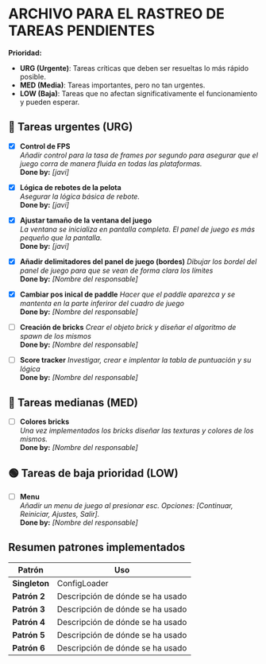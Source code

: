 # ARCHIVO PARA EL RASTREO DE TAREAS PENDIENTES
**Prioridad:**
- **URG (Urgente)**: Tareas críticas que deben ser resueltas lo más rápido posible.
- **MED (Media)**: Tareas importantes, pero no tan urgentes.
- **LOW (Baja)**: Tareas que no afectan significativamente el funcionamiento y pueden esperar.

## 🛑 Tareas urgentes (URG)

- [x] **Control de FPS**  
  *Añadir control para la tasa de frames por segundo para asegurar que el juego corra de manera fluida en todas las plataformas.*  
  **Done by:** _[javi]_

- [x] **Lógica de rebotes de la pelota**  
  *Asegurar la lógica básica de rebote.*  
  **Done by:** _[javi]_

- [x] **Ajustar tamaño de la ventana del juego**  
  *La ventana se inicializa en pantalla completa. El panel de juego es más pequeño que la pantalla.*  
  **Done by:** _[javi]_

- [x] **Añadir delimitadores del panel de juego (bordes)**
  *Dibujar los bordel del panel de juego para que se vean de forma clara los límites*  
  **Done by:** _[Nombre del responsable]_

- [x] **Cambiar pos inical de paddle**
  *Hacer que el paddle aparezca y se mantenta en la parte inferiror del cuadro de juego*  
  **Done by:** _[Nombre del responsable]_

- [ ] **Creación de bricks**
  *Crear el objeto brick y diseñar el algoritmo de spawn de los mismos*  
  **Done by:** _[Nombre del responsable]_

- [ ] **Score tracker**
  *Investigar, crear e implentar la tabla de puntuación y su lógica*  
  **Done by:** _[Nombre del responsable]_

## 🔶 Tareas medianas (MED)
- [ ] **Colores bricks**  
  *Una vez implementados los bricks diseñar las texturas y colores de los mismos.*  
  **Done by:** _[Nombre del responsable]_

## 🟢 Tareas de baja prioridad (LOW)
- [ ] **Menu**  
  *Añadir un menu de juego al presionar esc. Opciones: [Continuar, Reiniciar, Ajustes, Salir].*  
  **Done by:** _[Nombre del responsable]_



## Resumen patrones implementados

| **Patrón**    | **Uso**                             |
|---------------|-------------------------------------|
| **Singleton** | ConfigLoader    |
| **Patrón 2**  | Descripción de dónde se ha usado    |
| **Patrón 3**  | Descripción de dónde se ha usado    |
| **Patrón 4**  | Descripción de dónde se ha usado    |
| **Patrón 5**  | Descripción de dónde se ha usado    |
| **Patrón 6**  | Descripción de dónde se ha usado    |
